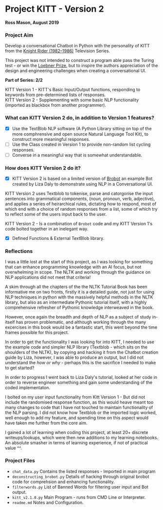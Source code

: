 # Project KITT - Version 2 
**Ross Mason, August 2019**

### Project Aim

Develop a conversational Chatbot in Python with the personality of KITT from the [Knight Rider (1982–1986)](https://en.wikipedia.org/wiki/Knight_Rider) Television Series.
 
This project was not intended to construct a program able pass the Turing test - or win the [Loebner Prize](https://medium.com/pandorabots-blog/mitsuku-wins-loebner-prize-2018-3e8d98c5f2a7#targetText=Mitsuku%20wins%20Loebner%20Prize%202018!&targetText=The%20Loebner%20Prize%202018%20was,Bruce%20Wilcox), but to inspire the authors appreciation of the design and engineering challenges when creating a conversational UI.

**Part of Series: 2/2**

KITT Version 1 - KITT's Basic Input/Output functions, responding to keywords from pre-determined lists of responses.  
KITT Version 2 - Supplementing with some basic NLP functionality (imported as blackbox from another programmer). 

### What can KITT Version 2 do, in addition to Version 1 features?

- [x] Use the TextBlob NLP software (A Python Library sitting on top of the more comphrensive and open source Natural Language Tool Kit), to construct more meaningful responses.
- [ ] Use the Class created in Version 1 to provide non-random list cycling responses.
- [ ] Converse in a meaningful way that is somewhat understandable.

### How does KITT Version 2 do it?

- [x] KITT Version 2 is based on a limited version of [Brobot](https://apps.worldwritable.com/tutorials/chatbot) an example Bot created by Liza Daly to demonstrate using NLP in a Conversational UI.

KITT Version 2 uses Textblob to tokenise, parse and catorgorise the input sentences into grammatical components,
(noun, pronoun, verb, adjective), and applies a series of heirarchical rules, dictating how to respond,
most of which end with a choice of random responses from a list, some of which try to reflect some of the users input back to the user.

KITT Version 2 - Is a combination of `Brobot` code and my KITT Version 1's code bolted together in an inelegant way.

- [x] Defined Functions & External TextBlob library.

### Reflections

I was a little lost at the start of this project, as I was looking for something that can enhance programming knowledge with an AI focus, but not overwhelming in scope. The NLTK and working through the guidance on NLP applications did not meet that criteria!

A skim through all the chapters of the the NLTK Tutorial Book has been informative me on two fronts, firstly it is a detailed guide, not just for using NLP techniques in python with the massively helpful methods in the NLTK library, but also as an intermediate Pythonic tutorial itself, with a highly comprehensive refresher of Pythonic knowledge interweaved in the book.

However, once again the breadth and depth of NLP as a subject of study in-itself has proven problematic, and although working through the many excercises in this book would be a fantastic start, this went beyond the time frames possible for this project.

In order to get the functionality I was looking for into KITT, I needed to use the example code and simpler NLP library (Textblob - which sits on the shoulders of the NLTK), by copying and hacking it from the Chatbot creation guide by Liza, however, I was able to produce an output, but I did not understand the *how or why* - perhaps this is the sacrifice I needed to make to get started?

In order to progress I went back to Liza Daly's tutorial, looked at her code in order to reverse engineer something and gain some understanding of the coded implementaton.

I bolted on my user input functionality from Kitt Version 1 - But did not include the randomised response function, as this would heave meant too many changes to code that I have not touched to maintain functionality of the NLP parsing. I did not know how Textblob or the imported logic worked, well enough to add my feature, and spending time on this aspect would have taken me further from the core aim.

I gained a lot of learning when coding this project, at least 20+ discrete writeups/lookups, which were then new additions to my learning notebooks. An absolute smasher in terms of learning experience, if not of practical value ^^.

### Project Files

* `chat_data.py`	Contains the listed responses - Imported in main program
* `deconstructing_brobot.py`	Details of hacking through original brobot code for comprehsion and enhancing functionality.
* `filterwords.py`	List of Banned Words for filtering user input and Bot output.
* `kitt_v2.1.0.py`	Main Program - runs from CMD Line or Interpreter.
* `readme.md` Notes and Configuration.
